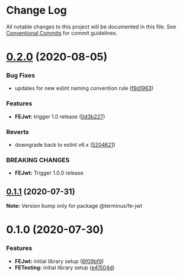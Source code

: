 # Change Log

All notable changes to this project will be documented in this file.
See [Conventional Commits](https://conventionalcommits.org) for commit guidelines.

# [0.2.0](https://github.com/GetTerminus/terminus-oss/compare/@terminus/fe-jwt@0.1.1...@terminus/fe-jwt@0.2.0) (2020-08-05)


### Bug Fixes

* updates for new eslint naming convention rule ([f9d1963](https://github.com/GetTerminus/terminus-oss/commit/f9d1963184a2e483274b629e6bb6504e21baa743))


### Features

* **FEJwt:** trigger 1.0 release ([0d3b227](https://github.com/GetTerminus/terminus-oss/commit/0d3b227ed5b48d9824c5d14820a9e204746b2a1f))


### Reverts

* downgrade back to eslint v6.x ([5204621](https://github.com/GetTerminus/terminus-oss/commit/5204621a0c0aef6d7892222f190f07a620497d73))


### BREAKING CHANGES

* **FEJwt:** Trigger 1.0.0 release





## [0.1.1](https://github.com/GetTerminus/terminus-oss/compare/@terminus/fe-jwt@0.1.0...@terminus/fe-jwt@0.1.1) (2020-07-31)

**Note:** Version bump only for package @terminus/fe-jwt





# 0.1.0 (2020-07-30)


### Features

* **FEJwt:** initial library setup ([6f09bf9](https://github.com/GetTerminus/terminus-oss/commit/6f09bf9c5835a750fdc0f150eae769184c48f000))
* **FETesting:** initial library setup ([e41504d](https://github.com/GetTerminus/terminus-oss/commit/e41504dc62b3af587ac81ac7b2c84ca9557e6151))
